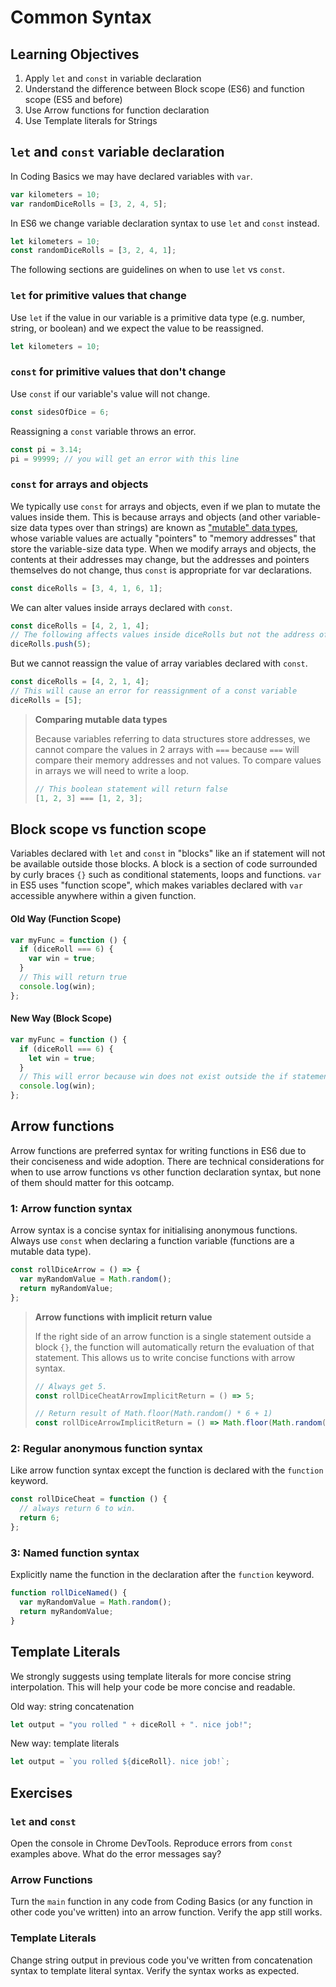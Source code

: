 # Common Syntax

## Learning Objectives

1. Apply `let` and `const` in variable declaration
2. Understand the difference between Block scope (ES6) and function scope (ES5 and before)
3. Use Arrow functions for function declaration
4. Use Template literals for Strings

## `let` and `const` variable declaration

In Coding Basics we may have declared variables with `var`.

```javascript
var kilometers = 10;
var randomDiceRolls = [3, 2, 4, 5];
```

In ES6 we change variable declaration syntax to use `let` and `const` instead.

```javascript
let kilometers = 10;
const randomDiceRolls = [3, 2, 4, 1];
```

The following sections are guidelines on when to use `let` vs `const`.

### `let` for primitive values that change

Use `let` if the value in our variable is a primitive data type (e.g. number, string, or boolean) and we expect the value to be reassigned.

```javascript
let kilometers = 10;
```

### `const` for primitive values that don't change

Use `const` if our variable's value will not change.

```javascript
const sidesOfDice = 6;
```

Reassigning a `const` variable throws an error.

```javascript
const pi = 3.14;
pi = 99999; // you will get an error with this line
```

### `const` for arrays and objects

We typically use `const` for arrays and objects, even if we plan to mutate the values inside them. This is because arrays and objects (and other variable-size data types over than strings) are known as <a href="https://developer.mozilla.org/en-US/docs/Glossary/Mutable" target="_blank">"mutable" data types</a>, whose variable values are actually "pointers" to "memory addresses" that store the variable-size data type. When we modify arrays and objects, the contents at their addresses may change, but the addresses and pointers themselves do not change, thus `const` is appropriate for var declarations.

```javascript
const diceRolls = [3, 4, 1, 6, 1];
```

We can alter values inside arrays declared with `const`.

```javascript
const diceRolls = [4, 2, 1, 4];
// The following affects values inside diceRolls but not the address of diceRolls
diceRolls.push(5);
```

But we cannot reassign the value of array variables declared with `const`.

```javascript
const diceRolls = [4, 2, 1, 4];
// This will cause an error for reassignment of a const variable
diceRolls = [5];
```

> **Comparing mutable data types**
>
> Because variables referring to data structures store addresses, we cannot compare the values in 2 arrays with `===` because `===` will compare their memory addresses and not values. To compare values in arrays we will need to write a loop.
>
> ```javascript
> // This boolean statement will return false
> [1, 2, 3] === [1, 2, 3];
> ```

## Block scope vs function scope

Variables declared with `let` and `const` in "blocks" like an if statement will not be available outside those blocks. A block is a section of code surrounded by curly braces `{}` such as conditional statements, loops and functions. `var` in ES5 uses "function scope", which makes variables declared with `var` accessible anywhere within a given function.

#### Old Way (Function Scope)

```javascript
var myFunc = function () {
  if (diceRoll === 6) {
    var win = true;
  }
  // This will return true
  console.log(win);
};
```

#### New Way (Block Scope)

```javascript
var myFunc = function () {
  if (diceRoll === 6) {
    let win = true;
  }
  // This will error because win does not exist outside the if statement
  console.log(win);
};
```

## Arrow functions

Arrow functions are preferred syntax for writing functions in ES6 due to their conciseness and wide adoption. There are technical considerations for when to use arrow functions vs other function declaration syntax, but none of them should matter for this ootcamp.

### 1: Arrow function syntax

Arrow syntax is a concise syntax for initialising anonymous functions. Always use `const` when declaring a function variable (functions are a mutable data type).

```javascript
const rollDiceArrow = () => {
  var myRandomValue = Math.random();
  return myRandomValue;
};
```

> **Arrow functions with implicit return value**
>
> If the right side of an arrow function is a single statement outside a block `{}`, the function will automatically return the evaluation of that statement. This allows us to write concise functions with arrow syntax.
>
>```javascript
>// Always get 5.
>const rollDiceCheatArrowImplicitReturn = () => 5;
>
>// Return result of Math.floor(Math.random() * 6 + 1)
>const rollDiceArrowImplicitReturn = () => Math.floor(Math.random() * 6 + 1);
>```

### 2: Regular anonymous function syntax

Like arrow function syntax except the function is declared with the `function` keyword.

```javascript
const rollDiceCheat = function () {
  // always return 6 to win.
  return 6;
};
```

### 3: Named function syntax

Explicitly name the function in the declaration after the `function` keyword.

```javascript
function rollDiceNamed() {
  var myRandomValue = Math.random();
  return myRandomValue;
}
```

## Template Literals

We strongly suggests using template literals for more concise string interpolation. This will help your code be more concise and readable.

Old way: string concatenation

```javascript
let output = "you rolled " + diceRoll + ". nice job!";
```

New way: template literals

```javascript
let output = `you rolled ${diceRoll}. nice job!`;
```

## Exercises

### `let` and `const`

Open the console in Chrome DevTools. Reproduce errors from `const` examples above. What do the error messages say?

### Arrow Functions

Turn the `main` function in any code from Coding Basics (or any function in other code you've written) into an arrow function. Verify the app still works.

### Template Literals

Change string output in previous code you've written from concatenation syntax to template literal syntax. Verify the syntax works as expected.
